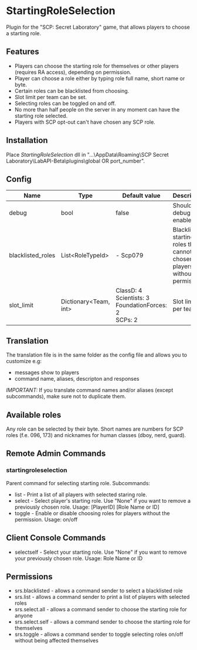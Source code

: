 # StartingRoleSelection
Plugin for the "SCP: Secret Laboratory" game, that allows players to choose a starting role.

## Features
- Players can choose the starting role for themselves or other players (requires RA access), depending on permission.
- Player can choose a role either by typing role full name, short name or byte.
- Certain roles can be blacklisted from choosing.
- Slot limit per team can be set.
- Selecting roles can be toggled on and off. 
- No more than half people on the server in any moment can have the starting role selected.
- Players with SCP opt-out can't have chosen any SCP role.

## Installation
Place *StartingRoleSelection* dll in "...\AppData\Roaming\SCP Secret Laboratory\LabAPI-Beta\plugins\global OR port_number".

## Config
|Name|Type|Default value|Description|
|---|---|---|---|
|debug|bool|false|Should debug be enabled?|
|blacklisted_roles|List\<RoleTypeId>|- Scp079|Blacklisted starting roles that cannot be chosen by players without permission.|
|slot_limit|Dictionary\<Team, int>|ClassD: 4<br/>Scientists: 3<br/>FoundationForces: 2<br/>SCPs: 2|Slot limit per team.|

## Translation
The translation file is in the same folder as the config file and allows you to customize e.g:
- messages show to players
- command name, aliases, descripton and responses

*IMPORTANT:* If you translate command names and/or aliases (except subcommands), make sure not to duplicate them.

## Available roles
Any role can be selected by their byte. Short names are numbers for SCP roles (f.e. 096, 173) and nicknames for human classes (dboy, nerd, guard). 

## Remote Admin Commands
### startingroleselection
Parent command for selecting starting role. Subcommands:
- list - Print a list of all players with selected staring role.
- select - Select player's starting role. Use \"None\" if you want to remove a previously chosen role. Usage: [PlayerID] [Role Name or ID]
- toggle - Enable or disable choosing roles for players without the permission. Usage: on/off

## Client Console Commands
- selectself - Select your starting role. Use \"None\" if you want to remove your previously chosen role. Usage: Role Name or ID

## Permissions
- srs.blacklisted - allows a command sender to select a blacklisted role
- srs.list - allows a command sender to print a list of players with selected roles
- srs.select.all - allows a command sender to choose the starting role for anyone
- srs.select.self - allows a command sender to choose the starting role for themselves
- srs.toggle - allows a command sender to toggle selecting roles on/off without being affected themselves
